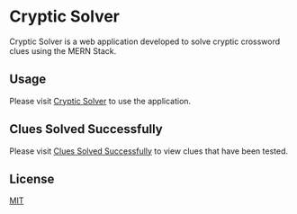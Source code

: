 # Cryptic Solver

Cryptic Solver is a web application developed to solve cryptic crossword clues using the MERN Stack.

## Usage

Please visit [Cryptic Solver](https://devweb2019.cis.strath.ac.uk/vib16216-nodejs/) to use the application.

## Clues Solved Successfully

Please visit [Clues Solved Successfully](https://devweb2019.cis.strath.ac.uk/~vib16216/clues/) to view clues that have been tested.

## License

[MIT](https://choosealicense.com/licenses/mit/)
